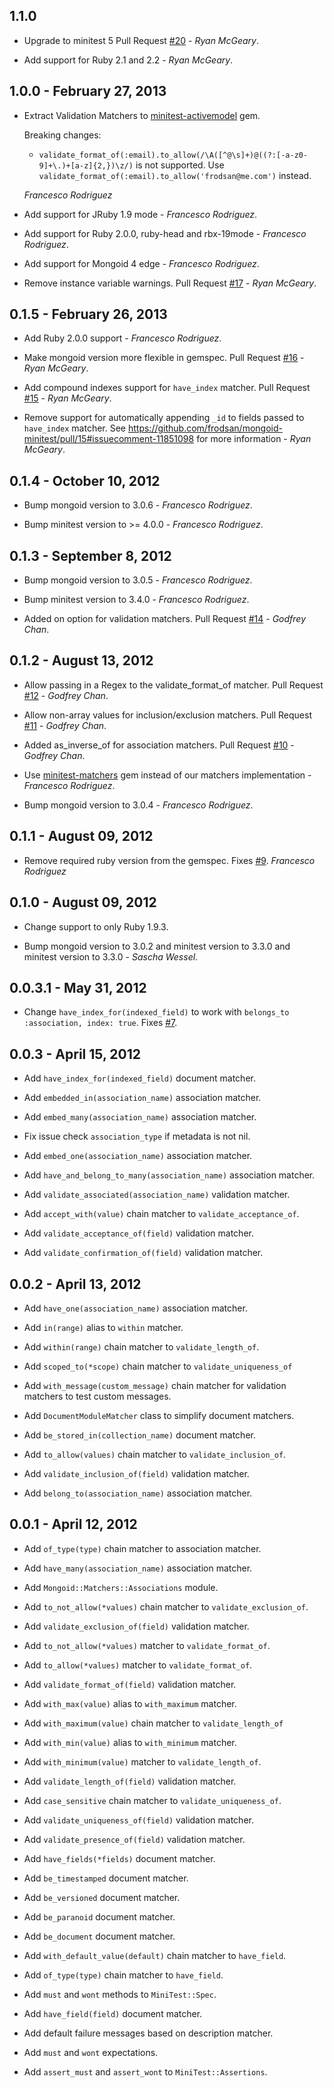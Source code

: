 ## 1.1.0

+ Upgrade to minitest 5
  Pull Request [#20](https://github.com/frodsan/mongoid-minitest/pull/16) - *Ryan McGeary*.

+ Add support for Ruby 2.1 and 2.2 - *Ryan McGeary*.

## 1.0.0 - February 27, 2013

+ Extract Validation Matchers to [minitest-activemodel](https://github.com/frodsan/minitest-activemodel) gem.

  Breaking changes:

  + `validate_format_of(:email).to_allow(/\A([^@\s]+)@((?:[-a-z0-9]+\.)+[a-z]{2,})\z/)` is not supported.
    Use `validate_format_of(:email).to_allow('frodsan@me.com')` instead.

  *Francesco Rodriguez*

+ Add support for JRuby 1.9 mode - *Francesco Rodriguez*.

+ Add support for Ruby 2.0.0, ruby-head and rbx-19mode - *Francesco Rodriguez*.

+ Add support for Mongoid 4 edge - *Francesco Rodriguez*.

+ Remove instance variable warnings.
  Pull Request [#17](https://github.com/frodsan/mongoid-minitest/pull/17) - *Ryan McGeary*.

## 0.1.5 - February 26, 2013

+ Add Ruby 2.0.0 support - *Francesco Rodriguez*.

+ Make mongoid version more flexible in gemspec.
  Pull Request [#16](https://github.com/frodsan/mongoid-minitest/pull/16) - *Ryan McGeary*.

+ Add compound indexes support for `have_index` matcher.
  Pull Request [#15](https://github.com/frodsan/mongoid-minitest/pull/15) - *Ryan McGeary*.

+ Remove support for automatically appending `_id` to fields passed to
  `have_index` matcher. See <https://github.com/frodsan/mongoid-minitest/pull/15#issuecomment-11851098>
  for more information - *Ryan McGeary*.

## 0.1.4 - October 10, 2012

+ Bump mongoid version to 3.0.6 - *Francesco Rodriguez*.

+ Bump minitest version to >= 4.0.0 - *Francesco Rodriguez*.

## 0.1.3 - September 8, 2012

+ Bump mongoid version to 3.0.5 - *Francesco Rodriguez*.

+ Bump minitest version to 3.4.0 - *Francesco Rodriguez*.

+ Added on option for validation matchers.
  Pull Request [#14](https://github.com/frodsan/mongoid-minitest/pull/14) - *Godfrey Chan*.

## 0.1.2 - August 13, 2012

+ Allow passing in a Regex to the validate_format_of matcher.
  Pull Request [#12](https://github.com/frodsan/mongoid-minitest/pull/12) - *Godfrey Chan*.

+ Allow non-array values for inclusion/exclusion matchers.
  Pull Request [#11](https://github.com/frodsan/mongoid-minitest/pull/11) - *Godfrey Chan*.

+ Added as_inverse_of for association matchers.
  Pull Request [#10](https://frodsan/mongoid-minitest/pull/10) - *Godfrey Chan*.

+ Use [minitest-matchers](https://github.com/zenspider/minitest-matchers) gem
  instead of our matchers implementation - *Francesco Rodriguez*.

+ Bump mongoid version to 3.0.4 - *Francesco Rodriguez*.

## 0.1.1 - August 09, 2012

+ Remove required ruby version from the gemspec. Fixes [#9](https://github.com/frodsan/mongoid-minitest/pull/9). *Francesco Rodriguez*

## 0.1.0 - August 09, 2012

+ Change support to only Ruby 1.9.3.

+ Bump mongoid version to 3.0.2 and minitest version to 3.3.0 and minitest version
  to 3.3.0 - *Sascha Wessel*.

## 0.0.3.1 - May 31, 2012

+ Change `have_index_for(indexed_field)` to work with `belongs_to :association, index: true`.
  Fixes [#7](https://github.com/frodsan/mongoid-minitest/issues/7).

## 0.0.3 - April 15, 2012

+ Add `have_index_for(indexed_field)` document matcher.

+ Add `embedded_in(association_name)` association matcher.

+ Add `embed_many(association_name)` association matcher.

+ Fix issue check `association_type` if metadata is not nil.

+ Add `embed_one(association_name)` association matcher.

+ Add `have_and_belong_to_many(association_name)` association matcher.

+ Add `validate_associated(association_name)` validation matcher.

+ Add `accept_with(value)` chain matcher to `validate_acceptance_of`.

+ Add `validate_acceptance_of(field)` validation matcher.

+ Add `validate_confirmation_of(field)` validation matcher.

## 0.0.2 - April 13, 2012

+ Add `have_one(association_name)` association matcher.

+ Add `in(range)` alias to `within` matcher.

+ Add `within(range)` chain matcher to `validate_length_of`.

+ Add `scoped_to(*scope)` chain matcher to `validate_uniqueness_of`

+ Add `with_message(custom_message)` chain matcher for validation matchers to test
  custom messages.

+ Add `DocumentModuleMatcher` class to simplify document matchers.

+ Add `be_stored_in(collection_name)` document matcher.

+ Add `to_allow(values)` chain matcher to `validate_inclusion_of`.

+ Add `validate_inclusion_of(field)` validation matcher.

+ Add `belong_to(association_name)` association matcher.


## 0.0.1 - April 12, 2012

+ Add `of_type(type)` chain matcher to association matcher.

+ Add `have_many(association_name)` association matcher.

+ Add `Mongoid::Matchers::Associations` module.

+ Add `to_not_allow(*values)` chain matcher to `validate_exclusion_of`.

+ Add `validate_exclusion_of(field)` validation matcher.

+ Add `to_not_allow(*values)` matcher to `validate_format_of`.

+ Add `to_allow(*values)` matcher to `validate_format_of`.

+ Add `validate_format_of(field)` validation matcher.

+ Add `with_max(value)` alias to `with_maximum` matcher.

+ Add `with_maximum(value)` chain matcher to `validate_length_of`

+ Add `with_min(value)` alias to `with_minimum` matcher.

+ Add `with_minimum(value)` matcher to `validate_length_of`.

+ Add `validate_length_of(field)` validation matcher.

+ Add `case_sensitive` chain matcher to `validate_uniqueness_of`.

+ Add `validate_uniqueness_of(field)` validation matcher.

+ Add `validate_presence_of(field)` validation matcher.

+ Add `have_fields(*fields)` document matcher.

+ Add `be_timestamped` document matcher.

+ Add `be_versioned` document matcher.

+ Add `be_paranoid` document matcher.

+ Add `be_document` document matcher.

+ Add `with_default_value(default)` chain matcher to `have_field`.

+ Add `of_type(type)` chain matcher to `have_field`.

+ Add `must` and `wont` methods to `MiniTest::Spec`.

+ Add `have_field(field)` document matcher.

+ Add default failure messages based on description matcher.

+ Add `must` and `wont` expectations.

+ Add `assert_must` and `assert_wont` to `MiniTest::Assertions`.
